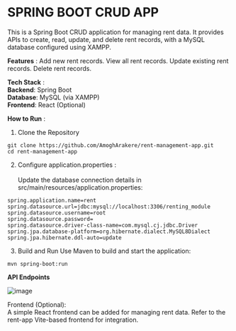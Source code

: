 # **SPRING BOOT CRUD APP**

This is a Spring Boot CRUD application for managing rent data. It provides APIs to create, read, update, and delete rent records, with a MySQL database configured using XAMPP.

**Features** :
Add new rent records.
View all rent records.
Update existing rent records.
Delete rent records.

**Tech Stack** : <br>
**Backend**: Spring Boot  <br>
**Database**: MySQL (via XAMPP) <br>
**Frontend**: React (Optional)

**How to Run** :
1. Clone the Repository
```
git clone https://github.com/AmoghArakere/rent-management-app.git
cd rent-management-app
```

2. Configure application.properties : <br><br>Update the database connection details in src/main/resources/application.properties:
```
spring.application.name=rent
spring.datasource.url=jdbc:mysql://localhost:3306/renting_module
spring.datasource.username=root
spring.datasource.password=
spring.datasource.driver-class-name=com.mysql.cj.jdbc.Driver
spring.jpa.database-platform=org.hibernate.dialect.MySQL8Dialect
spring.jpa.hibernate.ddl-auto=update
```

3. Build and Run
Use Maven to build and start the application:
```
mvn spring-boot:run
```

**API Endpoints**

![image](https://github.com/user-attachments/assets/ba869af8-82a0-48fb-9801-17c268594efa)

Frontend (Optional):<br>
A simple React frontend can be added for managing rent data. Refer to the rent-app Vite-based frontend for integration.

